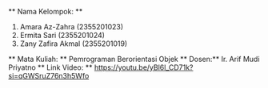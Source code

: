 ** Nama Kelompok: **
1. Amara Az-Zahra (2355201023)
2. Ermita Sari (2355201024)
3. Zany Zafira Akmal (2355201019)

** Mata Kuliah: ** 
Pemrograman Berorientasi Objek 
** Dosen:** 
Ir. Arif Mudi Priyatno 
** Link Video: **
https://youtu.be/yBl6l_CD71k?si=qGWSruZ76n3h5Wfo
